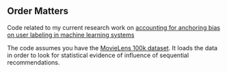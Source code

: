 ## Order Matters

Code related to my current research work on [accounting for anchoring bias on user labeling in machine learning systems](http://urbanhonking.com/ideasfordozens/2013/11/01/research-proposal-accounting-for-anchoring-bias-on-user-labeling-in-machine-learning-systems/)

The code assumes you have the [MovieLens 100k dataset](http://www.grouplens.org/datasets/movielens/). It loads the data in order to look for statistical evidence of influence of sequential recommendations.